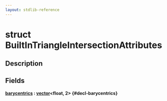 ```yaml
---
layout: stdlib-reference
---
```


# struct BuiltInTriangleIntersectionAttributes

## Description



## Fields

#### [barycentrics](/stdlib-reference/types/BuiltInTriangleIntersectionAttributes/barycentrics) : [vector](/stdlib-reference/types/vector/index)\<float, 2\> {#decl-barycentrics}

